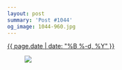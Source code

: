 ```yaml
---
layout: post
summary: 'Post #1044'
og_image: 1044-960.jpg
---
```


<p>
 <time>
  <a href="/1044">
   {{ page.date | date: "%B %-d, %Y" }}
  </a>
 </time>
 <a href="/1044">
  <figure data-taken="12/4/2019">
   <img sizes="(min-width: 700px) 50vw, calc(100vw - 2rem)" src="{{ site.assets_url }}/1044-480.jpg" srcset="{{ site.assets_url }}/1044-240.jpg 240w, {{ site.assets_url }}/1044-480.jpg 480w, {{ site.assets_url }}/1044-720.jpg 720w, {{ site.assets_url }}/1044-960.jpg 960w"/>
  </figure>
 </a>
</p>
